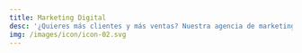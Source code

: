 ```yaml
---
title: Marketing Digital
desc: '¿Quieres más clientes y más ventas? Nuestra agencia de marketing digital te ofrece las herramientas y estrategias necesarias para lograrlo.'
img: /images/icon/icon-02.svg
---
```


